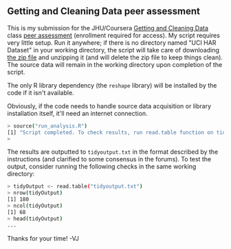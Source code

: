 Getting and Cleaning Data peer assessment
------------------------------------------

This is my submission for the JHU/Coursera [Getting and Cleaning Data](https://www.coursera.org/course/getdata) class [peer assessment](https://class.coursera.org/getdata-002/human_grading/view/courses/972080/assessments/3/submissions) (enrollment required for access). My script requires very little setup. Run it anywhere; if there is no directory named "UCI HAR Dataset" in your working directory, the script will take care of downloading [the zip file](https://d396qusza40orc.cloudfront.net/getdata%2Fprojectfiles%2FUCI%20HAR%20Dataset.zip) and unzipping it (and will delete the zip file to keep things clean). The source data will remain in the working directory upon completion of the script.

The only R library dependency (the ``reshape`` library) will be installed by the code if it isn't available.

Obviously, if the code needs to handle source data acquisition or library installation itself, it'll need an internet connection.

```bash
> source("run_analysis.R")
[1] "Script completed. To check results, run read.table function on tidyoutput.txt"
>
```

The results are outputted to ``tidyoutput.txt`` in the format described by the instructions (and clarified to some consensus in the forums). To test the output, consider running the following checks in the same working directory:

```bash
> tidyOutput <- read.table("tidyoutput.txt")
> nrow(tidyOutput)
[1] 180
> ncol(tidyOutput)
[1] 68
> head(tidyOutput)
...
```

Thanks for your time!
-VJ
